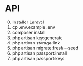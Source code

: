 # API

0. Installer Laravel
1. cp .env.example .env
2. composer install
3. php artisan key:generate
4. php artisan storage:link
5. php artisan migrate:fresh --seed
6. php artisan passport:install
7. php artisan passport:keys